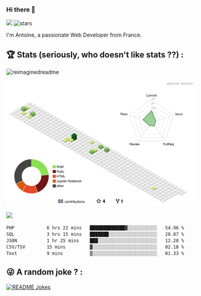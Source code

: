### Hi there 👋

![](https://komarev.com/ghpvc/?username=niotna)
<img src="https://img.shields.io/github/stars/niotna?label=Stars" alt="stars">

I'm Antoine, a passionate Web Developer from France.

## :trophy: Stats (seriously, who doesn't like stats ??) : 

<!---
[![Top Langs](https://github-readme-stats.vercel.app/api/top-langs/?username=niotna)](https://github.com/anuraghazra/github-readme-stats) 
-->
<img src="https://myreadme.vercel.app/api/embed/niotna?panels=userstatistics,toprepositories,toplanguages,commitgraph" alt="reimaginedreadme" />

![](./profile-3d-contrib/profile-green-animate.svg)

<img src="https://github-profile-trophy.vercel.app/?username=niotna&theme=juicyfresh&no-bg=true" />

<!--START_SECTION:waka-->

```txt
PHP            6 hrs 22 mins   █████████████▓░░░░░░░░░░░   54.96 %
SQL            3 hrs 15 mins   ███████░░░░░░░░░░░░░░░░░░   28.07 %
JSON           1 hr 25 mins    ███░░░░░░░░░░░░░░░░░░░░░░   12.28 %
CSV/TSV        15 mins         ▓░░░░░░░░░░░░░░░░░░░░░░░░   02.18 %
Text           9 mins          ▒░░░░░░░░░░░░░░░░░░░░░░░░   01.33 %
```

<!--END_SECTION:waka-->

## :stuck_out_tongue_winking_eye: A random joke ? : 

<a href="https://readme-jokes.vercel.app"><img align="center" src="https://readme-jokes.vercel.app/api" alt="README Jokes"></a>
